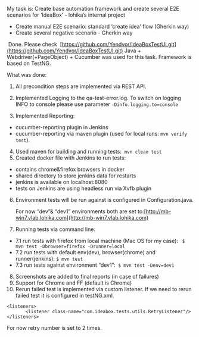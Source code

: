 My task is:
Create base automation framework and create several E2E scenarios for ‘IdeaBox’ - lohika’s internal project 
  * Create manual E2E scenario: standard ‘create idea’ flow (Gherkin way)
  * Create several negative scenario - Gherkin way 

 Done. Please check  [https://github.com/Yendvor/IdeaBoxTestUI.git](https://github.com/Yendvor/IdeaBoxTestUI.git)
Java + Webdriver(+PageObject) + Cucumber was used for this task.
Framework is based on TestNG.

What was done:
1. All precondition steps are implemented via REST API.
2. Implemented Logging to the qa-test-error.log.
   To switch on logging INFO to console please use parameter
   ```-Dinfo.logging.to=console```

3. Implemented Reporting:
  * cucumber-reporting plugin in Jenkins
  * cucumber-reporting via maven plugin (used for local runs:  ```mvn verify test```).
4. Used maven for building and running tests: 
    ```mvn clean test```
5. Created docker file with Jenkins to run tests:
  * contains chrome&firefox browsers in docker
  * shared directory to store jenkins data for restarts
  * jenkins is available on localhost:8080 
  * tests on Jenkins are using headless run via Xvfb plugin
6. Environment tests will be run against is configured in Configuration.java.

   For now “dev”& “dev1” environments both are set to:[http://mb-win7.vlab.lohika.com](http://mb-win7.vlab.lohika.com)
7. Running tests via command line: 
  * 7.1 run tests with firefox from local machine (Mac OS for my case):
  ``` $ mvn test -Dbrowser=firefox -Drunner=local ```
  * 7.2 run tests with default env(dev), browser(chrome) and runner(jenkins):
  ```$ mvn test```
  * 7.3 run tests against environment “dev1”: 
  ```$ mvn test -Denv=dev1 ```
8. Screenshots are added to final reports (in case of failures)
9. Support for Chrome and FF (default is Chrome)
10. Rerun failed test is implemented via custom listener.
   If we need to rerun failed test it is configured in testNG.xml. 
   ```
   <listeners>
          <listener class-name="com.ideabox.tests.utils.RetryListener"/>
   </listeners>
   ```
 For now retry number is set to 2 times.
